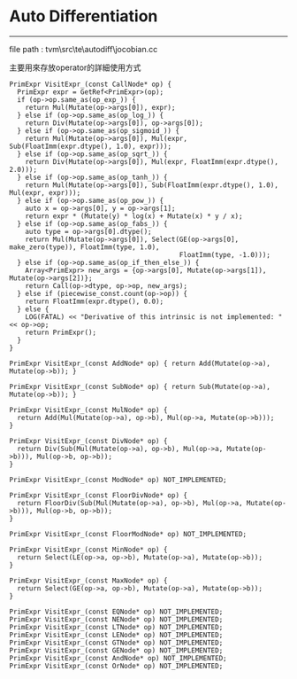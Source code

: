 # Auto Differentiation
-----------------------

file path : tvm\src\te\autodiff\jocobian.cc

主要用來存放operator的詳細使用方式


    PrimExpr VisitExpr_(const CallNode* op) {
      PrimExpr expr = GetRef<PrimExpr>(op);
      if (op->op.same_as(op_exp_)) {
        return Mul(Mutate(op->args[0]), expr);
      } else if (op->op.same_as(op_log_)) {
        return Div(Mutate(op->args[0]), op->args[0]);
      } else if (op->op.same_as(op_sigmoid_)) {
        return Mul(Mutate(op->args[0]), Mul(expr, Sub(FloatImm(expr.dtype(), 1.0), expr)));
      } else if (op->op.same_as(op_sqrt_)) {
        return Div(Mutate(op->args[0]), Mul(expr, FloatImm(expr.dtype(), 2.0)));
      } else if (op->op.same_as(op_tanh_)) {
        return Mul(Mutate(op->args[0]), Sub(FloatImm(expr.dtype(), 1.0), Mul(expr, expr)));
      } else if (op->op.same_as(op_pow_)) {
        auto x = op->args[0], y = op->args[1];
        return expr * (Mutate(y) * log(x) + Mutate(x) * y / x);
      } else if (op->op.same_as(op_fabs_)) {
        auto type = op->args[0].dtype();
        return Mul(Mutate(op->args[0]), Select(GE(op->args[0], make_zero(type)), FloatImm(type, 1.0),
                                               FloatImm(type, -1.0)));
      } else if (op->op.same_as(op_if_then_else_)) {
        Array<PrimExpr> new_args = {op->args[0], Mutate(op->args[1]), Mutate(op->args[2])};
        return Call(op->dtype, op->op, new_args);
      } else if (piecewise_const.count(op->op)) {
        return FloatImm(expr.dtype(), 0.0);
      } else {
        LOG(FATAL) << "Derivative of this intrinsic is not implemented: " << op->op;
        return PrimExpr();
      }
    }

    PrimExpr VisitExpr_(const AddNode* op) { return Add(Mutate(op->a), Mutate(op->b)); }

    PrimExpr VisitExpr_(const SubNode* op) { return Sub(Mutate(op->a), Mutate(op->b)); }

    PrimExpr VisitExpr_(const MulNode* op) {
      return Add(Mul(Mutate(op->a), op->b), Mul(op->a, Mutate(op->b)));
    }

    PrimExpr VisitExpr_(const DivNode* op) {
      return Div(Sub(Mul(Mutate(op->a), op->b), Mul(op->a, Mutate(op->b))), Mul(op->b, op->b));
    }

    PrimExpr VisitExpr_(const ModNode* op) NOT_IMPLEMENTED;

    PrimExpr VisitExpr_(const FloorDivNode* op) {
      return FloorDiv(Sub(Mul(Mutate(op->a), op->b), Mul(op->a, Mutate(op->b))), Mul(op->b, op->b));
    }

    PrimExpr VisitExpr_(const FloorModNode* op) NOT_IMPLEMENTED;

    PrimExpr VisitExpr_(const MinNode* op) {
      return Select(LE(op->a, op->b), Mutate(op->a), Mutate(op->b));
    }

    PrimExpr VisitExpr_(const MaxNode* op) {
      return Select(GE(op->a, op->b), Mutate(op->a), Mutate(op->b));
    }

    PrimExpr VisitExpr_(const EQNode* op) NOT_IMPLEMENTED;
    PrimExpr VisitExpr_(const NENode* op) NOT_IMPLEMENTED;
    PrimExpr VisitExpr_(const LTNode* op) NOT_IMPLEMENTED;
    PrimExpr VisitExpr_(const LENode* op) NOT_IMPLEMENTED;
    PrimExpr VisitExpr_(const GTNode* op) NOT_IMPLEMENTED;
    PrimExpr VisitExpr_(const GENode* op) NOT_IMPLEMENTED;
    PrimExpr VisitExpr_(const AndNode* op) NOT_IMPLEMENTED;
    PrimExpr VisitExpr_(const OrNode* op) NOT_IMPLEMENTED;
